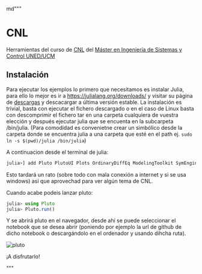 md"""

# CNL
Herramientas del curso de [CNL](http://portal.uned.es/portal/page?_pageid=93,70656202&_dad=portal&_schema=PORTAL&idAsignatura=31104178&idTitulacion=310401) del [Máster en Ingeniería de Sistemas y Control UNED/UCM](https://cv4.ucm.es/moodle/course/view.php?id=4056)

## Instalación
Para ejecutar los ejemplos lo primero que necesitamos es instalar Julia, para ello lo mejor es ir a https://julialang.org/downloads/ y visitar su página de [descargas](https://julialang.org/downloads/) y descacargar a última versión estable. La instalación es trivial, basta con ejecutar el fichero descargado o en el caso de Linux basta con descomprimir el fichero tar en una carpeta cualquiera de vuestra elección y después ejecutar julia que se encuenta en la subcarpeta /bin/julia. (Para comodidad es convenietne crear un simbólico desde la carpeta donde se encuentra julia a una carpeta que esté en el path ej. ```sudo ln -s $(pwd)/julia /bin/julia```)

A continuacion desde el terminal de julia:

```julia
julia>] add Pluto PlutoUI Plots OrdinaryDiffEq ModelingToolkit SymEngine LaTeXStrings

```

Esto tardará un rato (sobre todo con mala conexión a internet y si se usa windows) así que aprovechad para ver algún tema de CNL.

Cuando acabe podeis lanzar pluto:

```julia
julia> using Pluto
julia> Pluto.run()
```

Y se abrirá pluto en el navegador, desde ahí se puede seleccionar el notebook que se desea abrir (poniendo por ejemplo la url de github de dicho notebook o descargándolo en el ordenador y usando dihcha ruta).

![pluto](https://github.com/Dictino/CNL/blob/main/Im%C3%A1genes/pluto.png?raw=true)

¡A disfrutarlo!

"""
